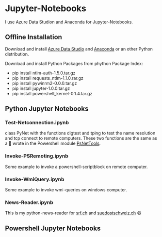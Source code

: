 # Jupyter-Notebooks

I use Azure Data Studion and Anaconda for Jupyter-Notebooks.

## Offline Installation

Download and install [Azure Data Studio](https://docs.microsoft.com/en-us/sql/azure-data-studio/download-azure-data-studio?view=sql-server-ver15) and [Anaconda](https://docs.anaconda.com/anaconda/install/) or an other Python distribution.

Download and install Python Packages from phython Package Index:

- pip install ntlm-auth-1.5.0.tar.gz
- pip install requests_ntlm-1.1.0.rar.gz
- pip install pywinrm2-0.0.0.tar.gz
- pip install jupyter-1.0.0.tar.gz
- pip install powershell_kernel-0.1.4.tar.gz

## Python Jupyter Notebooks

### Test-Netconnection.ipynb

class PyNet with the functions digtest and tping to test the name resolution and tcp connect to remote computers. These two functions are the same as a :bearded_person: wrote in the Powershell module [PsNetTools](https://github.com/tinuwalther/PsNetTools).

### Invoke-PSRemoting.ipynb

Some example to invoke a powershell-scriptblock on remote computer.

### Invoke-WmiQuery.ipynb

Some example to invoke wmi-queries on windows computer.

### News-Reader.ipynb

This is my python-news-reader for [srf.ch](https://www.srf.ch/news/neuste-beitraege) and [suedostschweiz.ch](https://www.suedostschweiz.ch) :smile: 

## Powershell Jupyter Notebooks
